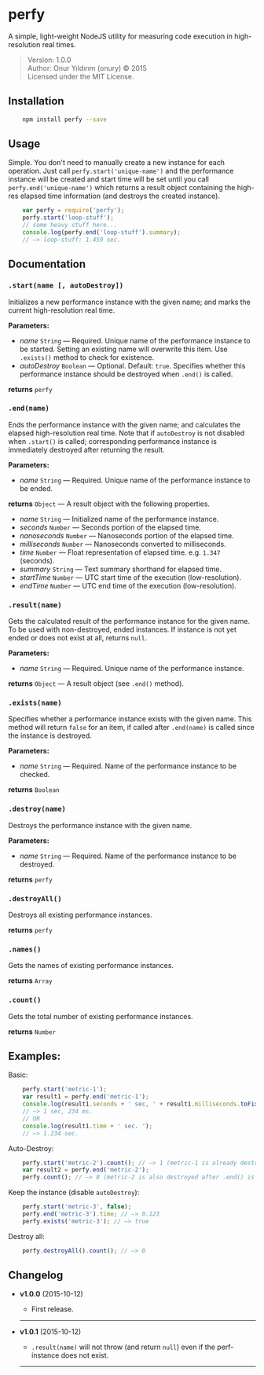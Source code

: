 # perfy

A simple, light-weight NodeJS utility for measuring code execution in high-resolution real times.

> Version: 1.0.0  
> Author: Onur Yıldırım (onury) © 2015  
> Licensed under the MIT License.  

## Installation

```sh
    npm install perfy --save
```

## Usage

Simple. You don't need to manually create a new instance for each operation. Just call `perfy.start('unique-name')` and the performance instance will be created and start time will be set until you call `perfy.end('unique-name')` which returns a result object containing the high-res elapsed time information (and destroys the created instance).

```js
    var perfy = require('perfy');
    perfy.start('loop-stuff');
    // some heavy stuff here...
    console.log(perfy.end('loop-stuff').summary);
    // —> loop-stuff: 1.459 sec.
```

## Documentation

### `.start(name [, autoDestroy])`
Initializes a new performance instance with the given name; and marks the current high-resolution real time.  

**Parameters:**  

 - *name* `String` — Required. Unique name of the performance instance to be started. Setting an existing name will overwrite this item. Use `.exists()` method to check for existence.  
 - *autoDestroy* `Boolean` — Optional. Default: `true`. Specifies whether this performance instance should be destroyed when `.end()` is called.  

**returns** `perfy`  

### `.end(name)`
Ends the performance instance with the given name; and calculates the elapsed high-resolution real time. Note that if `autoDestroy` is not disabled when `.start()` is called; corresponding performance instance is immediately destroyed after returning the result.  

**Parameters:**  

 - *name* `String` — Required. Unique name of the performance instance to be ended.  

**returns** `Object` — A result object with the following properties.  

 - *name* `String` — Initialized name of the performance instance.   
 - *seconds* `Number` — Seconds portion of the elapsed time.   
 - *nanoseconds* `Number` — Nanoseconds portion of the elapsed time.    
 - *milliseconds* `Number` — Nanoseconds converted to milliseconds.  
 - *time* `Number` — Float representation of elapsed time. e.g. `1.347` (seconds).   
 - *summary* `String` — Text summary shorthand for elapsed time.  
 - *startTime* `Number` — UTC start time of the execution (low-resolution).  
 - *endTime* `Number` — UTC end time of the execution (low-resolution).  

### `.result(name)`
Gets the calculated result of the performance instance for the given name. To be used with non-destroyed, ended instances. If instance is not yet ended or does not exist at all, returns `null`.  

**Parameters:**  

 - *name* `String` — Required. Unique name of the performance instance.  

**returns** `Object` — A result object (see `.end()` method).  

### `.exists(name)`
Specifies whether a performance instance exists with the given name. This method will return `false` for an item, if called after `.end(name)` is called since the instance is destroyed.  

**Parameters:**  

 - *name* `String` — Required. Name of the performance instance to be checked.  

**returns** `Boolean`

### `.destroy(name)`
Destroys the performance instance with the given name.  

**Parameters:**  

 - *name* `String` — Required. Name of the performance instance to be destroyed.  

**returns** `perfy`

### `.destroyAll()`
Destroys all existing performance instances.  

**returns** `perfy`

### `.names()`
Gets the names of existing performance instances.  

**returns** `Array`  

### `.count()`
Gets the total number of existing performance instances.  

**returns** `Number`  

## Examples:  

Basic:
```js
    perfy.start('metric-1');
    var result1 = perfy.end('metric-1');
    console.log(result1.seconds + ' sec, ' + result1.milliseconds.toFixed(3) + ' ms.');
    // —> 1 sec, 234 ms.
    // OR
    console.log(result1.time + ' sec. ');
    // —> 1.234 sec.
```

Auto-Destroy:
```js
    perfy.start('metric-2').count(); // —> 1 (metric-1 is already destroyed)
    var result2 = perfy.end('metric-2');
    perfy.count(); // —> 0 (metric-2 is also destroyed after .end() is called)
```

Keep the instance (disable `autoDestroy`):
```js
    perfy.start('metric-3', false);
    perfy.end('metric-3').time; // —> 0.123
    perfy.exists('metric-3'); // —> true
```

Destroy all:
```js
    perfy.destroyAll().count(); // —> 0
```

## Changelog

- **v1.0.0** (2015-10-12)  
    + First release.
    
    ---

- **v1.0.1** (2015-10-12)  
    + `.result(name)` will not throw (and return `null`) even if the perf-instance does not exist.  
    
    ---

 